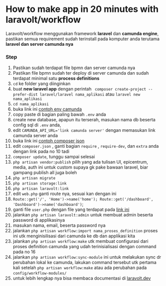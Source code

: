 # How to make app in 20 minutes with laravolt/workflow

Laravolt/workflow menggunakan framework **laravel** dan **camunda engine**, pastikan semua requirement sudah terinstall pada komputer anda terutama **laravel dan server camunda nya**

### Step

 1. Pastikan sudah terdapat file bpmn dan server camunda nya
 2. Pastikan file bpmn sudah ter deploy di server camunda dan sudah terdapat minimal satu **process definitions**
 3. `cd` ke folder yang diinginkan
 4. buat **new laravel app** dengan perintah `
composer create-project --prefer-dist laravel/laravel nama_aplikasi`
 atau `laravel new nama_aplikasi`
 3. `cd nama_aplikasi`
 4. buka link ini [contoh env camunda](https://github.com/damarteplok/env_example/blob/master/.env_example) 
 5. copy paste di bagian paling bawah `.env` anda
 6. create new database, apapun itu terserah, masukan nama db beserta config sql di `.env` anda,
 7. edit `CAMUNDA_API_URL='link camunda server'` dengan memasukan link camunda server anda
 8. buka link ini [contoh composer json](https://github.com/damarteplok/env_example/blob/master/composer_file)
 9. edit `composer.json` , ganti bagian `require` , `require-dev`, dan `extra` anda dengan link pada no 10 tadi
 10.  `composer update`, tunggu sampai selesai
 11. `php artisan vendor:publish` pilih yang ada tulisan UI, epicentrum, media, auth ini untuk custom supaya gk pake bawaan laravel, biar gampang publish all juga boleh
 12. `php artisan migrate`
 13. `php artisan storage:link`
 14. `php artisan laravolt:link`
 15. edit `web.php` ganti route nya, sesuai kan dengan ini
 16. `Route::get('/', 'Home')->name('home');
Route::get('/dashboard', 'Dashboard')->name('dashboard')`;
 17. ganti file `user.php` dengan file yang terdapat pada [link ini](https://github.com/damarteplok/env_example/blob/master/user.php)
 18. jalankan `php artisan laravolt:admin` untuk membuat admin beserta password di applikasinya
 19. masukan nama, email, beserta password nya
 20. jalankan `php artisan workflow:import nama_proses_definition` proses ini utk menginisilisasi dari camunda ke db dan applikasi kita
 21. jalankan `php artisan workflow:make` utk membuat configurasi dari proses definition camunda yang udah terinisialisasi dengan command pada no 16
 22. jalankan `php artisan workflow:sync-module` ini untuk melakukan sync dr perubahan lokal ke camunda, lakukan command tersebut utk pertama kali setelah `php artisan workflow:make` atau ada perubahan pada `config/workflow-modules/`
 23. untuk lebih lengkap nya bisa membaca documentasi di [laravolt.dev](https://laravolt.dev/)
    
